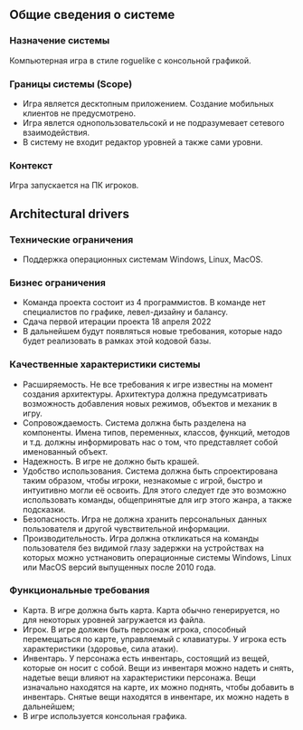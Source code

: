 ## Общие сведения о системе

### Назначение системы 
Компьютерная игра в стиле roguelike с консольной графикой. 

### Границы системы (Scope)
* Игра является десктопным приложением. Создание мобильных клиентов не предусмотрено.
* Игра явлется однопользовательсокй и не подразумевает сетевого взаимодействия.
* В систему не входит редактор уровней а также сами уровни.

### Контекст
Игра запускается на ПК игроков. 

## Architectural drivers

### Технические ограничения
* Поддержка операционных системам Windows, Linux, MacOS.

### Бизнес ограничения
 * Команда проекта состоит из 4 программистов. В команде нет специалистов по графике, левел-дизайну и балансу.
 * Сдача первой итерации проекта 18 апреля 2022
 * В дальнейшем будут появляться новые требования, которые надо будет реализовать в рамках этой кодовой базы.

### Качественные характеристики системы
* Расширяемость. Не все требования к игре известны на момент создания архитектуры. Архитектура должна предумсатривать возможность добавления новых режимов, объектов и механик в игру.
* Сопровождаемость. Система должна быть разделена на компоненты. Имена типов, переменных, классов, функций, методов и т.д. должны информировать нас о том, что представляет собой именованный объект. 
* Надежность. В игре не должно быть крашей.
* Удобство использования. Система должна быть спроектирована таким образом, чтобы игроки, незнакомые с игрой, быстро и интуитивно могли её освоить. Для этого следует где это возможно использовать команды, общепринятые для игр этого жанра, а также подсказки.
* Безопасность. Игра не должна хранить персональных данных пользователя и другой чувствительной информации.
* Производительность. Игра должна откликаться на команды пользователя без видимой глазу задержки на устройствах на которых можно устнановить операционные системы Windows, Linux или MacOS версий выпущенных после 2010 года. 

### Функциональные требования
* Карта. В игре должна быть карта. Карта обычно генерируется, но для некоторых уровней загружается из файла. 
* Игрок. В игре должен быть персонаж игрока, способный перемещаться по карте, управляемый с клавиатуры. У игрока есть характеристики (здоровье, сила атаки).
* Инвентарь. У персонажа есть инвентарь, состоящий из вещей, которые он носит с собой. Вещи из инвентаря можно надеть и снять, надетые вещи влияют на характеристики персонажа. Вещи изначально находятся на карте, их можно поднять, чтобы добавить в инвентарь. Снятые вещи находятся в инвентаре, их можно надеть в дальнейшем;
* В игре используется консольная графика.

